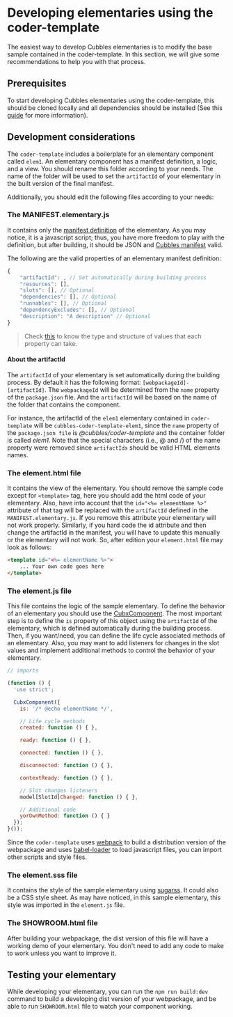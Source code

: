 # Developing elementaries using the coder-template

The easiest way to develop Cubbles elementaries is to modify the base sample contained in the coder-template. In this section, we will give some recommendations to help you with that process.

## Prerequisites

To start developing Cubbles elementaries using the coder-template, this should be cloned locally and all dependencies should be installed (See this [guide](./creating-project.md) for more information).

## Development considerations

The `coder-template` includes a boilerplate for an elementary component called `elem1`. An elementary component has a manifest definition, a logic, and a view. You should rename this folder according to your needs. The name of the folder will be used to set the `artifactId` of your elementary in the built version of the final manifest.

Additionally, you should edit the following files according to your needs:

### The **MANIFEST.elementary.js**

It contains only the [manifest definition](../terms-and-concepts/artifacts.md#artifact-definition) of the elementary. As you may notice, it is a javascript script; thus, you have more freedom to play with the definition, but after building, it should be JSON and [Cubbles manifest](http://cubbles.github.io/cubx-webpackage-document-api/schema-explorer.html?schemaPath=master/lib/jsonSchema/manifestWebpackage-10.0.0.schema.json) valid.

The following are the valid properties of an elementary manifest definition:

```javascript
{
    "artifactId": , // Set automatically during building process
    "resources": [],
    "slots": [], // Optional
    "dependencies": [], // Optional
    "runnables": [], // Optional
    "dependencyExcludes": [], // Optional
    "description": "A description" // Optional
}
```

> Check [this](http://cubbles.github.io/cubx-webpackage-document-api/schema-explorer.html?schemaPath=master/lib/jsonSchema/manifestWebpackage-10.0.0.schema.json) to know the type and structure of values that each property can take.

#### About the artifactId

The `artifactId` of your elementary is set automatically during the building process. By default it has the following format: `[webpackageId]-[artifactId]`. The `webpackageId` will be determined from the `name` property of the `package.json` file. And the `artifactId` will be based on the name of the folder that contains the component.

For instance, the artifactId of the `elem1` elementary contained in `coder-template` will be `cubbles-coder-template-elem1`, since the `name` property of the `package.json file` is *@cubbles/coder-template* and the container folder is called *elem1*. Note that the special characters (i.e., @ and /) of the name property were removed since `artifactIds` should be valid HTML elements names.

### The **element.html** file

It contains the view of the elementary. You should remove the sample code except for `<template>` tag, here you should add the html code of your elementary. Also, have into account that the `id="<%= elementName %>"` attribute of that tag will be replaced with the `artifactId` defined in the `MANIFEST.elementary.js`. If you remove this attribute your elementary will not work properly. Similarly, if you hard code the id attribute and then change the artifactId in the manifest, you will have to update this manually or the elementary will not work. So, after edition your `element.html` file may look as follows:

```html
<template id="<%= elementName %>">
    ... Your own code goes here
</template>
```

### The **element.js** file

This file contains the logic of the sample elementary. To define the behavior of an elementary you should use the [CubxComponent](../runtime-extension-rte/user-guide/cubbles-js-api/inside-interaction.md#the-cubxcomponent-object). The most important step is to define the `is` property of this object using the `artifactId` of the elementary, which is defined automatically during the building process. Then, if you want/need, you can define the life cycle associated methods of an elementary. Also, you may want to add listeners for changes in the slot values and implement additional methods to control the behavior of your elementary.

```javascript
// imports

(function () {
  'use strict';

  CubxComponent({
    is: '/* @echo elementName */',

    // Life cycle methods
    created: function () { },

    ready: function () { },

    connected: function () { },

    disconnected: function () { },

    contextReady: function () { },

    // Slot changes listeners
    model[SlotId]Changed: function () { },

    // Additional code
    yorOwnMethod: function () { }
  });
}());
```

Since the `coder-template` uses [webpack](https://webpack.github.io/) to build a distribution version of the webpackage and uses [babel-loader](https://webpack.js.org/loaders/babel-loader/) to load javascript files, you can import other scripts and style files.

### The **element.sss** file

It contains the style of the sample elementary using [sugarss](https://github.com/postcss/sugarss). It could also be a CSS style sheet. As may have noticed, in this sample elementary, this style was imported in the `element.js` file.

### The **SHOWROOM.html** file

After building your webpackage, the dist version of this file will have a working demo of your elementary. You don't need to add any code to make to work unless you want to improve it.

## Testing your elementary

While developing your elementary, you can run the `npm run build:dev` command to build a developing dist version of your webpackage, and be able to run `SHOWROOM.html` file to watch your component working.